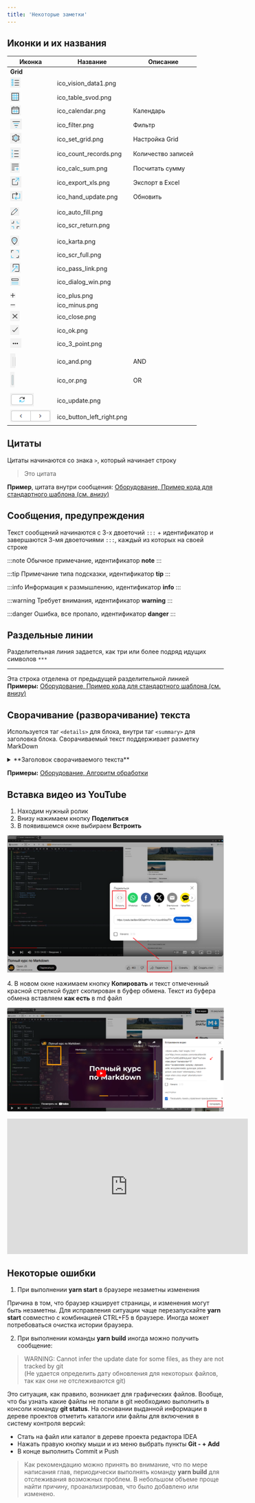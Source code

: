 ```yaml
---
title: 'Некоторые заметки'
---
```


## Иконки и их названия

| Иконка                                                         | Название                  | Описание           |
|----------------------------------------------------------------|---------------------------|--------------------|
| **Grid**                                                       |                           |                    |
| ![ico_vision_data1.png](../img/ico_vision_data1.png)           | ico_vision_data1.png      |                    |
| ![ico_table_svod.png](../img/ico_table_svod.png)               | ico_table_svod.png        |                    |
| ![ico_calendar.png](../img/ico_calendar.png)                   | ico_calendar.png          | Календарь          |
| ![ico_filter.png](../img/ico_filter.png)                       | ico_filter.png            | Фильтр             |
| ![ico_set_grid.png](../img/ico_set_grid.png)                   | ico_set_grid.png          | Настройка Grid     |
| ![ico_count_records.png](../img/ico_count_records.png)         | ico_count_records.png     | Количество записей |
| ![ico_calc_sum.png](../img/ico_calc_sum.png)                   | ico_calc_sum.png          | Посчитать сумму    |
| ![ico_export_xls.png](../img/ico_export_xls.png)               | ico_export_xls.png        | Экспорт в Excel    |
| ![ico_hand_update.png](../img/ico_hand_update.png)             | ico_hand_update.png       | Обновить           |
|                                                                |                           |                    |
| ![ico_auto_fill.png](../img/ico_auto_fill.png)                 | ico_auto_fill.png         |                    |
| ![ico_scr_return.png](../img/ico_scr_return.png)               | ico_scr_return.png        |                    |
|                                                                |                           |                    |
| ![ico_karta.png](../img/ico_karta.png)                         | ico_karta.png             |                    |
| ![ico_scr_full.png](../img/ico_scr_full.png)                   | ico_scr_full.png          |                    |
| ![ico_pass_link.png](../img/ico_pass_link.png)                 | ico_pass_link.png         |                    |
| ![ico_dialog_win.png](../img/ico_dialog_win.png)               | ico_dialog_win.png        |                    |
|                                                                |                           |                    |
| ![ico_plus.png](../img/ico_plus.png)                           | ico_plus.png              |                    |
| ![ico_minus.png](../img/ico_minus.png)                         | ico_minus.png             |                    |
| ![ico_close.png](../img/ico_close.png)                         | ico_close.png             |                    |
| ![ico_ok.png](../img/ico_ok.png)                               | ico_ok.png                |                    |
| ![ico_3_point.png](../img/ico_3_point.png)                     | ico_3_point.png           |                    |
|                                                                |                           |                    |
| ![ico_and.png](../img/ico_and.png)                             | ico_and.png               | AND                |
| ![ico_or.png](../img/ico_or.png)                               | ico_or.png                | OR                 |
|                                                                |                           |                    |
| ![ico_update.png](../img/ico_update.png)                       | ico_update.png            |                    |
| ![ico_button_left_right.png](../img/ico_button_left_right.png) | ico_button_left_right.png |                    |


## Цитаты

Цитаты начинаются со знака `>`, который начинает строку
> Это цитата

**Пример**, цитата внутри сообщения:
[Оборудование, Пример кода для стандартного шаблона (см. _внизу_)](../admin/logics/equipment.md#весоизмерительное-оборудование)


## Сообщения, предупреждения

Текст сообщений начинаются с 3-х двоеточий `:::` + идентификатор и завершаются 3-мя двоеточиями `:::`, каждый из которых на своей строке

:::note
Обычное примечание, идентификатор **note** 
:::

:::tip
Примечание типа подсказки, идентификатор **tip**
:::

:::info
Информация к размышлению, идентификатор **info**
:::

:::warning
Требует внимания, идентификатор **warning**
:::

:::danger
Ошибка, все пропало, идентификатор **danger**
:::


## Раздельные линии

Разделительная линия задается, как три или более подряд идущих символов `***`  
***
Эта строка отделена от предыдущей разделительной линией  
**Примеры:**
[Оборудование, Пример кода для стандартного шаблона (см. _внизу_)](../admin/logics/equipment.md#весоизмерительное-оборудование)


## Сворачивание (разворачивание) текста

Используется таг `<details>` для блока, внутри таг `<summary>` для заголовка блока.
Сворачиваемый текст поддерживает разметку MarkDown 

<details>
<summary>**Заголовок сворачиваемого текста**</summary>

Чтобы сработал заголовок для сворачиваемого текста обязательно сам **текст** должен быть отделен пробельной строкой от заголовка или 
следующий за заголовком текст это список.  
Начертим линию и после нее добавим сообщение 
***
:::note Внимание
Это **добавленное** сообщение
:::
</details>

**Примеры:**
[Оборудование, Алгоритм обработки](../admin/logics/equipment.md#весоизмерительное-оборудование)


## Вставка видео из YouTube

1. Находим нужный ролик
2. Внизу нажимаем кнопку **Поделиться**
3. В появившемся окне выбираем **Встроить** 

![](img/note1.png)    

4\. В новом окне нажимаем кнопку **Копировать** и текст отмеченный красной стрелкой будет скопирован в буфер обмена.
Текст из буфера обмена вставляем **как есть** в md файл

![](img/note2.png)

<iframe width="560" height="315" src="https://www.youtube.com/embed/8owG83ozHYw?si=9CuD8fhiLtLjiotn" title="YouTube video player" frameborder="0" allow="accelerometer; autoplay; clipboard-write; encrypted-media; gyroscope; picture-in-picture; web-share" referrerpolicy="strict-origin-when-cross-origin" allowfullscreen></iframe>


## Некоторые ошибки

1. При выполнении **yarn start** в браузере незаметны изменения  

Причина в том, что браузер кэширует страницы, и изменения могут быть незаметны. 
Для исправления ситуации чаще перезапускайте **yarn start** совместно с комбинацией CTRL+F5 в браузере. Иногда может потребоваться очистка истории браузера.  


2. При выполнении команды **yarn build** иногда можно получить сообщение:  

>   WARNING: Cannot infer the update date for some files, as they are not tracked by git  
>   (Не удается определить дату обновления для некоторых файлов, так как они не отслеживаются git)

Это ситуация, как правило, возникает для графических файлов. 
Вообще, что бы узнать какие файлы не попали в git необходимо выполнить в консоли команду **git status**. 
На основании выданной информации в дереве проектов отметить каталоги или файлы для включения в систему контроля версий: 
- Стать на файл или каталог в дереве проекта редактора IDEA
- Нажать правую кнопку мыши и из меню выбрать пункты **Git - + Add**
- В конце выполнить Commit и Push

> Как рекомендацию можно принять во внимание, что по мере написания глав, периодически выполнять команду **yarn build** для отслеживания возможных проблем. 
> В небольшом объеме проще найти причину, проанализировав, что было добавлено или изменено. 
